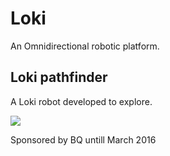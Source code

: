 # Loki

An Omnidirectional robotic platform.

## Loki pathfinder

A Loki robot developed to explore.

![](pathfinder/loki.png)

Sponsored by BQ untill March 2016
